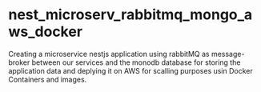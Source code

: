# nest_microserv_rabbitmq_mongo_aws_docker
Creating a microservice nestjs application using rabbitMQ as message-broker between our services and the monodb database for storing the application data and deplying it on AWS for scalling purposes usin Docker Containers and images.
